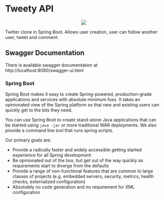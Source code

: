 <h1>Tweety API</h1>
<p align="center">
  <img src="https://www.nationalnannies.com/wp-content/uploads/2012/03/tweety.jpg" />
</p>

<p>
Twitter clone in Spring Boot. Allows user creation, user can follow another user, tweet and comment.
</p>

<h2>Swagger Documentation</h2>
<p>
There is available swagger documentation at http://localhost:8080/swagger-ui.html
</p>

### Spring Boot

Spring Boot makes it easy to create Spring-powered, production-grade applications and
services with absolute minimum fuss. It takes an opinionated view of the Spring platform
so that new and existing users can quickly get to the bits they need.

You can use Spring Boot to create stand-alone Java applications that can be started using
`java -jar` or more traditional WAR deployments. We also provide a command line tool
that runs spring scripts.

Our primary goals are:

* Provide a radically faster and widely accessible getting started experience for all
Spring development
* Be opinionated out of the box, but get out of the way quickly as requirements start to
diverge from the defaults
* Provide a range of non-functional features that are common to large classes of projects
(e.g. embedded servers, security, metrics, health checks, externalized configuration)
* Absolutely no code generation and no requirement for XML configuration
